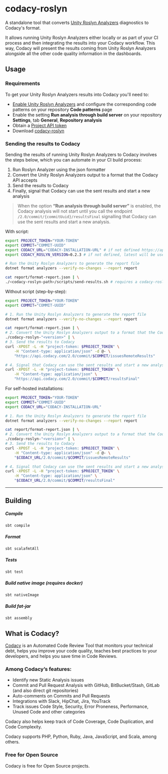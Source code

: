 # codacy-roslyn

A standalone tool that converts [Unity Roslyn Analyzers](https://github.com/microsoft/Microsoft.Unity.Analyzers)
diagnostics to Codacy's format.

It allows running Unity Roslyn Analyzers either locally or as part of your CI process and then integrating the results into your Codacy workflow. This way, Codacy will present the results coming from Unity Roslyn Analyzers alongside all the other code quality information in the dashboards.

## Usage

### Requirements

To get your Unity Roslyn Analyzers results into Codacy you'll need to:

-   [Enable Unity Roslyn Analyzers](https://docs.codacy.com/repositories-configure/configuring-code-patterns/) and configure the corresponding code patterns on your repository **Code patterns** page
-   Enable the setting **Run analysis through build server** on your repository **Settings**, tab **General**, **Repository analysis**
-   Obtain a [Project API token](https://docs.codacy.com/codacy-api/api-tokens/#project-api-tokens)
-   Download [codacy-roslyn](https://github.com/codacy/codacy-roslyn/releases)

### Sending the results to Codacy

Sending the results of running Unity Roslyn Analyzers to Codacy involves the steps below, which you can automate in your CI build process:

1.  Run Roslyn Analyzer using the json formatter
2.  Convert the Unity Roslyn Analyzers output to a format that the Codacy API accepts
3.  Send the results to Codacy
4.  Finally, signal that Codacy can use the sent results and start a new analysis

> When the option **“Run analysis through build server”** is enabled, the Codacy analysis will not start until you call the endpoint `/2.0/commit/{commitUuid}/resultsFinal` signalling that Codacy can use the sent results and start a new analysis.

With script:

```bash
export PROJECT_TOKEN="YOUR-TOKEN"
export COMMIT="COMMIT-UUID"
export CODACY_URL="CODACY-INSTALLATION-URL" # if not defined https://api.codacy.com will be used
export CODACY_ROSLYN_VERSION=0.2.3 # if not defined, latest will be used

# Run the Unity Roslyn Analyzers to generate the report file
dotnet format analyzers --verify-no-changes --report report

cat report/format-report.json | \
./<codacy-roslyn-path>/scripts/send-results.sh # requires a codacy-roslyn-"<version>" in the current directory
```

Without script (step-by-step):

```bash
export PROJECT_TOKEN="YOUR-TOKEN"
export COMMIT="COMMIT-UUID"

# 1. Run the Unity Roslyn Analyzers to generate the report file
dotnet format analyzers --verify-no-changes --report report

cat report/format-report.json | \
# 2. Convert the Unity Roslyn Analyzers output to a format that the Codacy API accepts
./codacy-roslyn-"<version>" | \
# 3. Send the results to Codacy
curl -XPOST -L -H "project-token: $PROJECT_TOKEN" \
    -H "Content-type: application/json" -d @- \
    "https://api.codacy.com/2.0/commit/$COMMIT/issuesRemoteResults"

# 4. Signal that Codacy can use the sent results and start a new analysis
curl -XPOST -L -H "project-token: $PROJECT_TOKEN" \
    -H "Content-type: application/json" \
    "https://api.codacy.com/2.0/commit/$COMMIT/resultsFinal"
```

For self-hosted installations:

```bash
export PROJECT_TOKEN="YOUR-TOKEN"
export COMMIT="COMMIT-UUID"
export CODACY_URL="CODACY-INSTALLATION-URL"

# 1. Run the Unity Roslyn Analyzers to generate the report file
dotnet format analyzers --verify-no-changes --report report

cat report/format-report.json | \
# 2. Convert the Unity Roslyn Analyzers output to a format that the Codacy API accepts
./codacy-roslyn-"<version>" | \
# 3. Send the results to Codacy
curl -XPOST -L -H "project-token: $PROJECT_TOKEN" \
    -H "Content-type: application/json" -d @- \
    "$CODACY_URL/2.0/commit/$COMMIT/issuesRemoteResults"

# 4. Signal that Codacy can use the sent results and start a new analysis
curl -XPOST -L -H "project-token: $PROJECT_TOKEN" \
    -H "Content-type: application/json" \
    "$CODACY_URL/2.0/commit/$COMMIT/resultsFinal"
```

* * *

## Building

##### Compile

`sbt compile`

##### Format

`sbt scalafmtAll`

##### Tests

`sbt test`

##### Build native image (requires docker)

`sbt nativeImage`

##### Build fat-jar

`sbt assembly`

## What is Codacy?

[Codacy](https://www.codacy.com/) is an Automated Code Review Tool that monitors your technical debt, helps you improve your code quality, teaches best practices to your developers, and helps you save time in Code Reviews.

### Among Codacy’s features:

-   Identify new Static Analysis issues
-   Commit and Pull Request Analysis with GitHub, BitBucket/Stash, GitLab (and also direct git repositories)
-   Auto-comments on Commits and Pull Requests
-   Integrations with Slack, HipChat, Jira, YouTrack
-   Track issues Code Style, Security, Error Proneness, Performance, Unused Code and other categories

Codacy also helps keep track of Code Coverage, Code Duplication, and Code Complexity.

Codacy supports PHP, Python, Ruby, Java, JavaScript, and Scala, among others.

### Free for Open Source

Codacy is free for Open Source projects.
